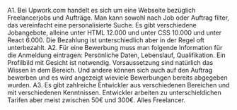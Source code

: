 A1. 
Bei Upwork.com handelt es sich um eine Webseite bezüglich Freelancerjobs und Aufträge. Man kann sowohl nach Job oder Auftrag filter, das vereinfacht eine personalisierte Suche.
Es gibt verschiedene Jobangebote, alleine unter HTML 12.000 und unter CSS 10.000 und unter React 6.000.
Die Bezahlung ist unterschiedlich aber in der Regel oft unterbezahlt. 
A2. Für eine Bewerbung muss man folgende Information für die Anmeldung eintragen: Persönliche Daten, Lebenslauf, Qualifikation. Ein Profilbild mit Gesicht ist notwendig.
Vorsaussetzung sind natürlich das Wissen in dem Bereich. Und andere können sich auch auf den Auftrag bewerben und es wird angezeigt wieviele Bewerbungen bereits abgegeben wurden.
A3. Es gibt zahlreiche Entwickler aus verschiedenen Bereichen und mit verschiedenen Kenntnissen. Entwickler arbeiten zu unterschieldichen Tarifen aber meist zwischen 50€ und 300€. Alles Freelancer.